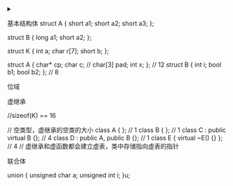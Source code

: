<details><summary></summary>


```cpp



```

</details>


基本结构体
struct A {
	short a1;
	short a2;
	short a3;
};

struct B {
	long a1;
	short a2;
};

struct K {
	int a;
	char r[7];
	short b;
};

struct A {
	char* cp;
	char c;
	// char[3] pad;
	int x;
};	// 12
struct B {
	int i;
	bool b1;
	bool b2;
};	// 8


位域




虚继承

//sizeof(K) == 16

// 空类型，虚继承的空类的大小
class A { };	// 1
class B { };	// 1
class C : public virtual B {}; // 4
class D : public A, public B {}; // 1
class E { virtual ~E() {} }; // 4
// 虚继承和虚函数都会建立虚表，类中存储指向虚表的指针

联合体

union
{
	unsigned char a;
	unsigned int i;
}u;
